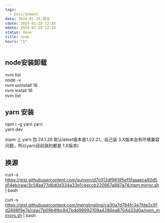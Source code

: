 ```yaml
---
tags:
  - Environment
date: 2024-01-28-周日
cdate: 2024-01-28 12:18
mdate: 2024-01-28 12:18
status: done
title: node
hours: "1"
---
```

## node安装卸载
nvm list   
node -v  
 nvm uninstall 16    
 nvm install 16  
nvm list   
## yarn 安装
npm i -g yarn
yarn   
yarn dev  

(npm 上 yarn 包 24.1.28 默认latest版本是1.22.21，自己装 3.X版本会有环境兼容问题，所以yarn目前装的都是 1.X版本)
## 换源
curl -s https://gist.githubusercontent.com/sunven/d7c012df96195ef5faaaeca92d5d14eb/raw/3c58ad77d6d0d334a33e1ceeccb220867a887a74/npm.mirror.sh | bash

curl -s https://gist.githubusercontent.com/menglingling/ca30a7d784fc3e7fde2c91d2898f9e7a/raw/7b09b4fbc847bdd99992109a4286ea8704d33d0a/npm_mirrors.sh | bash

